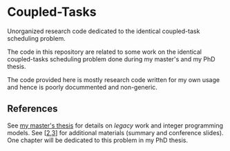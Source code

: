 Coupled-Tasks
=============

Unorganized research code dedicated to the identical coupled-task
scheduling problem.

The code in this repository are related to some work on the identical
coupled-tasks scheduling problem done during my master's and my PhD thesis.

The code provided here is mostly research code written for my own usage
and hence is poorly docummented and non-generic.

References
----------
See [my master's thesis][1] for details on *legacy* work and integer
programming models. See [[2],[3]] for additional materials (summary and
conference slides). One chapter will be dedicated to this problem in
my PhD thesis.

[1]: http://hal.archives-ouvertes.fr/hal-00627902       "master's thesis"
[2]: http://hal.archives-ouvertes.fr/hal-00764551       "ROADEF"
[3]: http://hal.archives-ouvertes.fr/hal-00764584       "ISCO"
